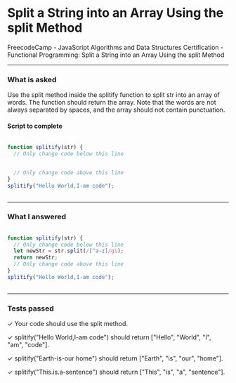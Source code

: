 # Split a String into an Array Using the split Method
FreecodeCamp - JavaScript Algorithms and Data Structures Certification - Functional Programming: Split a String into an Array Using the split Method


---


### What is asked

Use the split method inside the splitify function to split str into an array of words. The function should return the array. Note that the words are not always separated by spaces, and the array should not contain punctuation.

#### Script to complete

```javascript  
  
function splitify(str) {
  // Only change code below this line


  // Only change code above this line
}
splitify("Hello World,I-am code");
  

```

---


### What I answered

```javascript  
  
function splitify(str) {
  // Only change code below this line
  let newStr = str.split(/[^a-z]/gi);
  return newStr;
  // Only change code above this line
}
splitify("Hello World,I-am code");
  

```

---


### Tests passed

✓ Your code should use the split method.

✓ splitify("Hello World,I-am code") should return ["Hello", "World", "I", "am", "code"].

✓ splitify("Earth-is-our home") should return ["Earth", "is", "our", "home"].

✓ splitify("This.is.a-sentence") should return ["This", "is", "a", "sentence"].